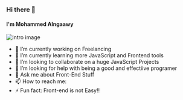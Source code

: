 ### Hi there 👋
#### I'm Mohammed Alngaawy
<!--
**MAlngaawy/MAlngaawy** is a ✨ _special_ ✨ repository because its `README.md` (this file) appears on your GitHub profile.
-->
![intro image](https://amfaisal.com/wp-content/uploads/2019/08/developer-gif.gif)

- 🔭 I’m currently working on Freelancing
- 🌱 I’m currently learning more JavaScript and Frontend tools
- 👯 I’m looking to collaborate on a huge JavaScript Projects
- 🤔 I’m looking for help with being a good and effectiive programer
- 💬 Ask me about Front-End Stuff
- 📫 How to reach me:
- ⚡ Fun fact: Front-end is not Easy!!

